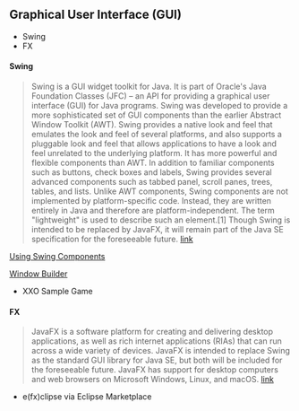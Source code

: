## Graphical User Interface (GUI)

 - Swing
 - FX

#### Swing

> Swing is a GUI widget toolkit for Java. It is part of Oracle's Java Foundation Classes (JFC) – an API for providing a graphical user interface (GUI) for Java programs.
Swing was developed to provide a more sophisticated set of GUI components than the earlier Abstract Window Toolkit (AWT). Swing provides a native look and feel that emulates the look and feel of several platforms, and also supports a pluggable look and feel that allows applications to have a look and feel unrelated to the underlying platform. It has more powerful and flexible components than AWT. In addition to familiar components such as buttons, check boxes and labels, Swing provides several advanced components such as tabbed panel, scroll panes, trees, tables, and lists.
Unlike AWT components, Swing components are not implemented by platform-specific code. Instead, they are written entirely in Java and therefore are platform-independent. The term "lightweight" is used to describe such an element.[1]
Though Swing is intended to be replaced by JavaFX, it will remain part of the Java SE specification for the foreseeable future.
[link](https://en.wikipedia.org/wiki/Swing_(Java))

[Using Swing Components](https://docs.oracle.com/javase/tutorial/uiswing/components/index.html)

[Window Builder](https://www.eclipse.org/windowbuilder/)

 - XXO Sample Game


#### FX

> JavaFX is a software platform for creating and delivering desktop applications, as well as rich internet applications (RIAs) that can run across a wide variety of devices. JavaFX is intended to replace Swing as the standard GUI library for Java SE, but both will be included for the foreseeable future. JavaFX has support for desktop computers and web browsers on Microsoft Windows, Linux, and macOS.
[link](https://en.wikipedia.org/wiki/JavaFX)

 - e(fx)clipse via Eclipse Marketplace
